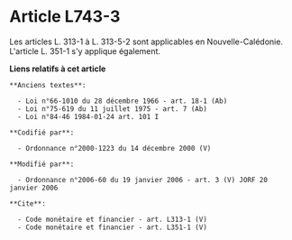 # Article L743-3

Les articles L. 313-1 à L. 313-5-2 sont applicables en Nouvelle-Calédonie. L'article L. 351-1 s'y applique également.

**Liens relatifs à cet article**

	**Anciens textes**:

	  - Loi n°66-1010 du 28 décembre 1966 - art. 18-1 (Ab)
	  - Loi n°75-619 du 11 juillet 1975 - art. 7 (Ab)
	  - Loi n°84-46 1984-01-24 art. 101 I

	**Codifié par**:

	  - Ordonnance n°2000-1223 du 14 décembre 2000 (V)

	**Modifié par**:

	  - Ordonnance n°2006-60 du 19 janvier 2006 - art. 3 (V) JORF 20 janvier 2006

	**Cite**:

	  - Code monétaire et financier - art. L313-1 (V)
	  - Code monétaire et financier - art. L351-1 (V)
